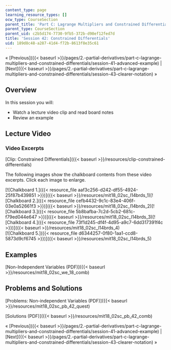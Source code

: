 ```yaml
---
content_type: page
learning_resource_types: []
ocw_type: CourseSection
parent_title: 'Part C: Lagrange Multipliers and Constrained Differentials'
parent_type: CourseSection
parent_uid: c2b5d174-7730-9fb5-372b-d98ef12fed7d
title: 'Session 42: Constrained Differentials'
uid: 189d8c48-a287-41d4-f72b-8613f8e35c61
---
```


« [Previous]({{< baseurl >}}/pages/2.-partial-derivatives/part-c-lagrange-multipliers-and-constrained-differentials/session-41-advanced-example) | [Next]({{< baseurl >}}/pages/2.-partial-derivatives/part-c-lagrange-multipliers-and-constrained-differentials/session-43-clearer-notation) »

Overview
--------

In this session you will:

*   Watch a lecture video clip and read board notes
*   Review an example

Lecture Video
-------------

### Video Excerpts

[Clip: Constrained Differentials]({{< baseurl >}}/resources/clip-constrained-differentials)

The following images show the chalkboard contents from these video excerpts. Click each image to enlarge.

[![Chalkboard 1.]({{< resource_file aaf3c256-d242-df55-4924-25f87b439851 >}})]({{< baseurl >}}/resources/mit18_02sc_l14brds_1)[![Chalkboard 2.]({{< resource_file cefb4432-9c1c-83e4-406f-03e0a52661f3 >}})]({{< baseurl >}}/resources/mit18_02sc_l14brds_2)[![Chalkboard 3.]({{< resource_file 5b8bafba-7c2d-5cb2-681c-f79ed044e647 >}})]({{< baseurl >}}/resources/mit18_02sc_l14brds_3)[![Chalkboard 4.]({{< resource_file 73f1d245-df4f-4d95-a9c7-6dd317391f4c >}})]({{< baseurl >}}/resources/mit18_02sc_l14brds_4)  
[![Chalkboard 5.]({{< resource_file d6344257-0f80-1aa1-ccd8-5873d9cf6745 >}})]({{< baseurl >}}/resources/mit18_02sc_l14brds_5)

Examples
--------

[Non-Independent Variables (PDF)]({{< baseurl >}}/resources/mit18_02sc_we_18_comb)

Problems and Solutions
----------------------

[Problems: Non-independent Variables (PDF)]({{< baseurl >}}/resources/mit18_02sc_pb_42_quest)

[Solutions (PDF)]({{< baseurl >}}/resources/mit18_02sc_pb_42_comb)

« [Previous]({{< baseurl >}}/pages/2.-partial-derivatives/part-c-lagrange-multipliers-and-constrained-differentials/session-41-advanced-example) | [Next]({{< baseurl >}}/pages/2.-partial-derivatives/part-c-lagrange-multipliers-and-constrained-differentials/session-43-clearer-notation) »